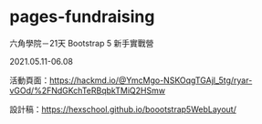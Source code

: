 # pages-fundraising
六角學院－21天 Bootstrap 5 新手實戰營

2021.05.11-06.08

活動頁面：https://hackmd.io/@YmcMgo-NSKOqgTGAjl_5tg/ryar-vGOd/%2FNdGKchTeRBqbkTMiQ2HSmw

設計稿：https://hexschool.github.io/boootstrap5WebLayout/
